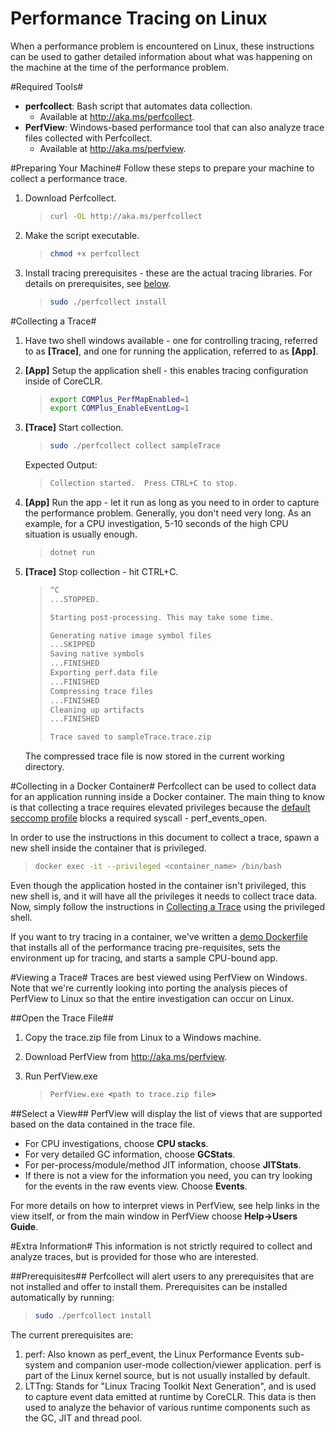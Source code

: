 Performance Tracing on Linux
============================

When a performance problem is encountered on Linux, these instructions can be used to gather detailed information about what was happening on the machine at the time of the performance problem.

#Required Tools#
- **perfcollect**: Bash script that automates data collection.
	- Available at <http://aka.ms/perfcollect>.
- **PerfView**: Windows-based performance tool that can also analyze trace files collected with Perfcollect.
	- Available at <http://aka.ms/perfview>.

#Preparing Your Machine#
Follow these steps to prepare your machine to collect a performance trace.

1. Download Perfcollect.

	> ```bash
	> curl -OL http://aka.ms/perfcollect
	> ```

2. Make the script executable.

	> ```bash
	> chmod +x perfcollect
	> ```

3. Install tracing prerequisites - these are the actual tracing libraries.  For details on prerequisites, see [below](#prerequisites).

	> ```bash
	> sudo ./perfcollect install
	> ```

#Collecting a Trace#
1. Have two shell windows available - one for controlling tracing, referred to as **[Trace]**, and one for running the application, referred to as **[App]**.
2. **[App]** Setup the application shell - this enables tracing configuration inside of CoreCLR.

	> ```bash 
	> export COMPlus_PerfMapEnabled=1
	> export COMPlus_EnableEventLog=1
	> ```

3. **[Trace]** Start collection. 

	> ```bash
	> sudo ./perfcollect collect sampleTrace
	> ```

	Expected Output:

	> ```bash
	> Collection started.  Press CTRL+C to stop.
	> ```

4. **[App]** Run the app - let it run as long as you need to in order to capture the performance problem.  Generally, you don't need very long.  As an example, for a CPU investigation, 5-10 seconds of the high CPU situation is usually enough.

	> ```bash
	> dotnet run
	> ```

5. **[Trace]** Stop collection - hit CTRL+C.

	> ```bash
	> ^C
	> ...STOPPED.
	>
	> Starting post-processing. This may take some time.
	>
	> Generating native image symbol files
	> ...SKIPPED
	> Saving native symbols
	> ...FINISHED
	> Exporting perf.data file
	> ...FINISHED
	> Compressing trace files
	> ...FINISHED
	> Cleaning up artifacts
	> ...FINISHED
	>
	> Trace saved to sampleTrace.trace.zip
	> ```

	The compressed trace file is now stored in the current working directory.

#Collecting in a Docker Container#
Perfcollect can be used to collect data for an application running inside a Docker container.  The main thing to know is that collecting a trace requires elevated privileges because the [default seccomp profile](https://docs.docker.com/engine/security/seccomp/) blocks a required syscall - perf_events_open.

In order to use the instructions in this document to collect a trace, spawn a new shell inside the container that is privileged.

>```bash
>docker exec -it --privileged <container_name> /bin/bash
>```

Even though the application hosted in the container isn't privileged, this new shell is, and it will have all the privileges it needs to collect trace data.  Now, simply follow the instructions in [Collecting a Trace](#collecting-a-trace) using the privileged shell.

If you want to try tracing in a container, we've written a [demo Dockerfile](https://raw.githubusercontent.com/dotnet/corefx-tools/master/src/performance/perfcollect/docker-demo/Dockerfile) that installs all of the performance tracing pre-requisites, sets the environment up for tracing, and starts a sample CPU-bound app.

#Viewing a Trace#
Traces are best viewed using PerfView on Windows.  Note that we're currently looking into porting the analysis pieces of PerfView to Linux so that the entire investigation can occur on Linux.

##Open the Trace File##
1. Copy the trace.zip file from Linux to a Windows machine.
2. Download PerfView from <http://aka.ms/perfview>.
3. Run PerfView.exe

	> ```cmd
	> PerfView.exe <path to trace.zip file>
	> ```

##Select a View##
PerfView will display the list of views that are supported based on the data contained in the trace file.

- For CPU investigations, choose **CPU stacks**.
- For very detailed GC information, choose **GCStats**.
- For per-process/module/method JIT information, choose **JITStats**.
- If there is not a view for the information you need, you can try looking for the events in the raw events view.  Choose **Events**. 

For more details on how to interpret views in PerfView, see help links in the view itself, or from the main window in PerfView choose **Help->Users Guide**.

#Extra Information#
This information is not strictly required to collect and analyze traces, but is provided for those who are interested.

##Prerequisites##
Perfcollect will alert users to any prerequisites that are not installed and offer to install them.  Prerequisites can be installed automatically by running:

>```bash
>sudo ./perfcollect install
>```

The current prerequisites are:

1. perf: Also known as perf_event, the Linux Performance Events sub-system and companion user-mode collection/viewer application.  perf is part of the Linux kernel source, but is not usually installed by default.
2. LTTng: Stands for "Linux Tracing Toolkit Next Generation", and is used to capture event data emitted at runtime by CoreCLR.  This data is then used to analyze the behavior of various runtime components such as the GC, JIT and thread pool.